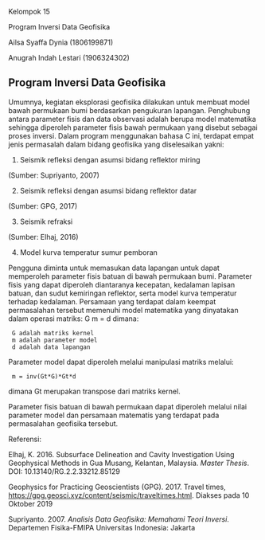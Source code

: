 Kelompok 15

Program Inversi Data Geofisika

Ailsa Syaffa Dynia (1806199871)

Anugrah Indah Lestari (1906324302)

## Program Inversi Data Geofisika
Umumnya, kegiatan eksplorasi geofisika dilakukan untuk membuat model bawah permukaan bumi berdasarkan pengukuran lapangan. Penghubung antara parameter fisis dan data observasi adalah berupa model matematika sehingga diperoleh parameter fisis bawah permukaan yang disebut sebagai proses inversi. Dalam program menggunakan bahasa C ini, terdapat empat jenis permasalah dalam bidang geofisika yang diselesaikan yakni:

1.	Seismik refleksi dengan asumsi bidang reflektor miring
 
(Sumber: Supriyanto, 2007)

2.	Seismik refleksi dengan asumsi bidang reflektor datar
  
(Sumber: GPG, 2017)

3.	Seismik refraksi
 
(Sumber: Elhaj, 2016)

4.	Model kurva temperatur sumur pemboran

Pengguna diminta untuk memasukan data lapangan untuk dapat memperoleh parameter fisis batuan di bawah permukaan bumi. Parameter fisis yang dapat diperoleh diantaranya kecepatan, kedalaman lapisan batuan, dan sudut kemiringan reflektor, serta model kurva temperatur terhadap kedalaman. Persamaan yang terdapat dalam keempat permasalahan tersebut memenuhi model matematika yang dinyatakan dalam operasi matriks:
     G m = d
dimana: 

     G adalah matriks kernel
     m adalah parameter model
     d adalah data lapangan 
     
Parameter model dapat diperoleh melalui manipulasi matriks melalui:

     m = inv(Gt*G)*Gt*d
dimana Gt merupakan transpose dari matriks kernel.

Parameter fisis batuan di bawah permukaan dapat diperoleh melalui nilai parameter model dan persamaan matematis yang terdapat pada permasalahan geofisika tersebut.

Referensi:

Elhaj, K. 2016. Subsurface Delineation and Cavity Investigation Using Geophysical Methods in Gua Musang, Kelantan, Malaysia. *Master Thesis*. DOI: 10.13140/RG.2.2.33212.85129

Geophysics for Practicing Geoscientists (GPG). 2017. Travel times, https://gpg.geosci.xyz/content/seismic/traveltimes.html. Diakses pada 10 Oktober 2019

Supriyanto. 2007. *Analisis Data Geofisika: Memahami Teori Inversi*. Departemen Fisika-FMIPA Universitas Indonesia: Jakarta
